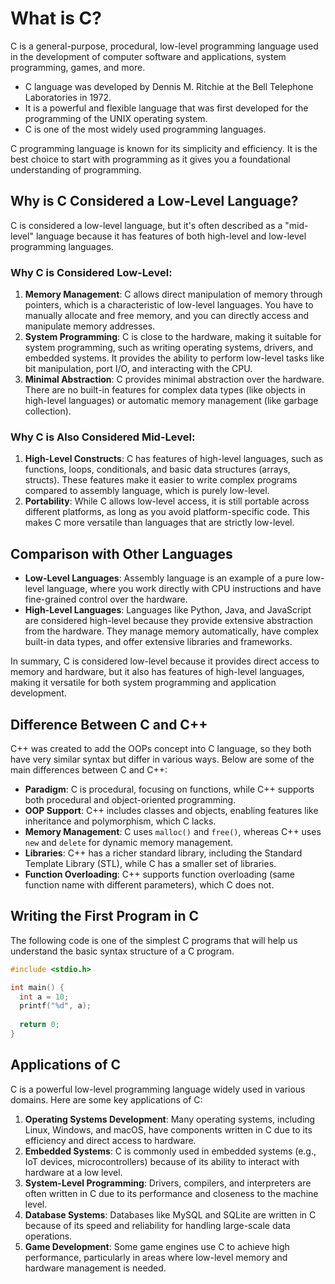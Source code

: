 # What is C?

C is a general-purpose, procedural, low-level programming language used in the development of computer software and applications, system programming, games, and more.

- C language was developed by Dennis M. Ritchie at the Bell Telephone Laboratories in 1972.
- It is a powerful and flexible language that was first developed for the programming of the UNIX operating system.
- C is one of the most widely used programming languages.

C programming language is known for its simplicity and efficiency. It is the best choice to start with programming as it gives you a foundational understanding of programming.

## Why is C Considered a Low-Level Language?

C is considered a low-level language, but it's often described as a "mid-level" language because it has features of both high-level and low-level programming languages.

### Why C is Considered Low-Level:

1. **Memory Management**: C allows direct manipulation of memory through pointers, which is a characteristic of low-level languages. You have to manually allocate and free memory, and you can directly access and manipulate memory addresses.
2. **System Programming**: C is close to the hardware, making it suitable for system programming, such as writing operating systems, drivers, and embedded systems. It provides the ability to perform low-level tasks like bit manipulation, port I/O, and interacting with the CPU.
3. **Minimal Abstraction**: C provides minimal abstraction over the hardware. There are no built-in features for complex data types (like objects in high-level languages) or automatic memory management (like garbage collection).

### Why C is Also Considered Mid-Level:

1. **High-Level Constructs**: C has features of high-level languages, such as functions, loops, conditionals, and basic data structures (arrays, structs). These features make it easier to write complex programs compared to assembly language, which is purely low-level.
2. **Portability**: While C allows low-level access, it is still portable across different platforms, as long as you avoid platform-specific code. This makes C more versatile than languages that are strictly low-level.

## Comparison with Other Languages

- **Low-Level Languages**: Assembly language is an example of a pure low-level language, where you work directly with CPU instructions and have fine-grained control over the hardware.
- **High-Level Languages**: Languages like Python, Java, and JavaScript are considered high-level because they provide extensive abstraction from the hardware. They manage memory automatically, have complex built-in data types, and offer extensive libraries and frameworks.

In summary, C is considered low-level because it provides direct access to memory and hardware, but it also has features of high-level languages, making it versatile for both system programming and application development.

## Difference Between C and C++

C++ was created to add the OOPs concept into C language, so they both have very similar syntax but differ in various ways. Below are some of the main differences between C and C++:

- **Paradigm**: C is procedural, focusing on functions, while C++ supports both procedural and object-oriented programming.
- **OOP Support**: C++ includes classes and objects, enabling features like inheritance and polymorphism, which C lacks.
- **Memory Management**: C uses `malloc()` and `free()`, whereas C++ uses `new` and `delete` for dynamic memory management.
- **Libraries**: C++ has a richer standard library, including the Standard Template Library (STL), while C has a smaller set of libraries.
- **Function Overloading**: C++ supports function overloading (same function name with different parameters), which C does not.

## Writing the First Program in C

The following code is one of the simplest C programs that will help us understand the basic syntax structure of a C program.

```c
#include <stdio.h>

int main() {
  int a = 10;
  printf("%d", a);
  
  return 0;  
}
```

## Applications of C

C is a powerful low-level programming language widely used in various domains. Here are some key applications of C:

1. **Operating Systems Development**: Many operating systems, including Linux, Windows, and macOS, have components written in C due to its efficiency and direct access to hardware.
2. **Embedded Systems**: C is commonly used in embedded systems (e.g., IoT devices, microcontrollers) because of its ability to interact with hardware at a low level.
3. **System-Level Programming**: Drivers, compilers, and interpreters are often written in C due to its performance and closeness to the machine level.
4. **Database Systems**: Databases like MySQL and SQLite are written in C because of its speed and reliability for handling large-scale data operations.
5. **Game Development**: Some game engines use C to achieve high performance, particularly in areas where low-level memory and hardware management is needed.
